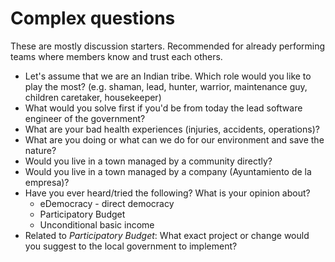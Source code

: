 # Complex questions

These are mostly discussion starters. Recommended for already performing teams where members know and trust each others.

* Let's assume that we are an Indian tribe. Which role would you like to play the most? (e.g. shaman, lead, hunter, warrior, maintenance guy, children caretaker, housekeeper)
* What would you solve first if you'd be from today the lead software engineer of the government?
* What are your bad health experiences (injuries, accidents, operations)?
* What are you doing or what can we do for our environment and save the nature?
* Would you live in a town managed by a community directly?
* Would you live in a town managed by a company (Ayuntamiento de la empresa)?
* Have you ever heard/tried the following? What is your opinion about?
  * eDemocracy - direct democracy
  * Participatory Budget
  * Unconditional basic income
* Related to *Participatory Budget*: What exact project or change would you suggest to the local government to implement?
